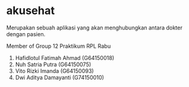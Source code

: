 # akusehat
Merupakan sebuah aplikasi yang akan menghubungkan antara dokter dengan pasien.

Member of Group 12 Praktikum RPL Rabu
1. Hafidlotul Fatimah Ahmad (G64150018)
2. Nuh Satria Putra (G64150075)
3. Vito Rizki Imanda (G64150093)
4. Dwi Aditya Damayanti (G74150010)
